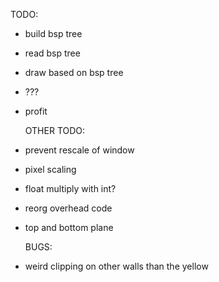 TODO:

- build bsp tree
- read bsp tree
- draw based on bsp tree
- ???
- profit

  OTHER TODO:

- prevent rescale of window
- pixel scaling
- float multiply with int?
- reorg overhead code
- top and bottom plane

  BUGS:

- weird clipping on other walls than the yellow
